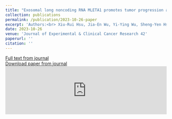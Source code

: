 ```yaml
---
title: "Exosomal long noncoding RNA MLETA1 promotes tumor progression and metastasis by regulating the miR-186-5p/EGFR and miR-497-5p/IGF1R axes in non-small cell lung cancer"
collection: publications
permalink: /publication/2023-10-26-paper
excerpt: 'Authors:<br> Xiu‑Rui Hsu, Jia‑En Wu, Yi‑Ying Wu, Sheng‑Yen Hsiao, Jui‑Lin Liang, Ya‑Ju Wu, Chia‑Hao Tung, Meng‑Fan Huang, Ming‑Shiu Lin, Pan‑Chyr Yang, Yuh‑Ling* Chen and Tse‑Ming Hong*'
date: 2023-10-26
venue: 'Journal of Experimental & Clinical Cancer Research 42'
paperurl: ''
citation: ''
---
```


[Full text from journal](https://doi.org/10.1186/s13046-023-02859-y)<br>
[Download paper from journal](https://jeccr.biomedcentral.com/counter/pdf/10.1186/s13046-023-02859-y.pdf)
 <embed src="https://jeccr.biomedcentral.com/counter/pdf/10.1186/s13046-023-02859-y.pdf" width="100%" />

